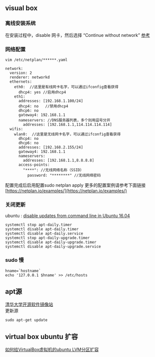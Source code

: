 
## visual box

### 离线安装系统
在安装过程中，disable 网卡，然后选择 “Continue without network”
[参考](https://www.cnblogs.com/beilong/p/15778605.html)  

### 网络配置
```
vim /etc/netplan/******.yaml
```
```
network:
  version: 2
  renderer: networkd
  ethernets:
    eth0:  //这里是有线网卡名字，可以通过ifconfig查看获得
      dhcp4: yes //启用dhcp4
    eth1:
      addresses: [192.168.1.100/24]
      dhcp4: no   //禁用dhcp4   
      dhcp6: no
      gateway4: 192.168.1.1
      nameservers: //DNS服务器列表，多个则用逗号分开        
        addresses: [192.168.1.1,114.114.114.114]
  wifis:
    wlan0:  //这里是无线网卡名字，可以通过ifconfig查看获得    
      dhcp4: no
      dhcp6: no
      addresses: [192.168.2.155/24]     
      gateway4: 192.168.1.1
      nameservers:
        addresses: [192.168.1.1,8.8.8.8] 
      access-points:
        "****": //无线网络名称（SSID）
          password: "********" //无线网络密码
```
配置完成后启用配置sudo netplan apply
更多的配置案例请参考下面链接[https://netplan.io/examples/](https://netplan.io/examples/)  

### 关闭更新
ubuntu :
[disable updates from command line in Ubuntu 16.04](https://askubuntu.com/questions/1059971/disable-updates-from-command-line-in-ubuntu-16-04)  
```
systemctl stop apt-daily.timer
systemctl disable apt-daily.timer
systemctl disable apt-daily.service
systemctl stop apt-daily-upgrade.timer
systemctl disable apt-daily-upgrade.timer
systemctl disable apt-daily-upgrade.service
```

### sudo 慢
```
hname=`hostname`
echo '127.0.0.1 $hname' >> /etc/hosts
```

## apt源

[清华大学开源软件镜像站](https://mirrors.tuna.tsinghua.edu.cn/help/ubuntu/)  
更新源  
```
sudo apt-get update
```

## virtual box ubuntu 扩容
[如何给VirtualBox虚拟机的ubuntu LVM分区扩容](https://zhuanlan.zhihu.com/p/34633244)  
